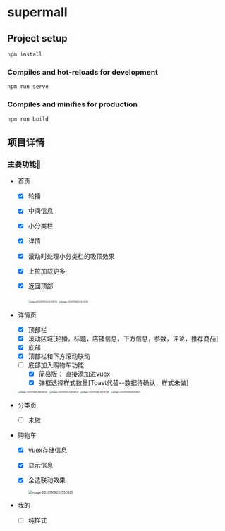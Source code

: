 # supermall

## Project setup

```
npm install
```

### Compiles and hot-reloads for development
```
npm run serve
```

### Compiles and minifies for production
```
npm run build
```

## 项目详情

### 主要功能🎉

* 首页

  * [x] 轮播

  * [x] 中间信息

  * [x] 小分类栏

  * [x] 详情

  * [x] 滚动时处理小分类栏的吸顶效果

  * [x] 上拉加载更多

  * [x] 返回顶部

    <img src="https://gitee.com/rodrick278/img/raw/master/img/image-20201104233310178.png" alt="image-20201104233310178" style="zoom:33%;" />

    <img src="https://gitee.com/rodrick278/img/raw/master/img/image-20201104233335732.png" alt="image-20201104233335732" style="zoom:33%;" />

* 详情页

  * [x] 顶部栏
  * [x] 滚动区域[轮播，标题，店铺信息，下方信息，参数，评论，推荐商品]
  * [x] 底部
  * [x] 顶部栏和下方滚动联动
  * [ ] 底部加入购物车功能
    * [x] 简易版： 直接添加进vuex
    * [x] 弹框选择样式数量[Toast代替--数据待确认，样式未做]

  <img src="https://gitee.com/rodrick278/img/raw/master/img/image-20201104233936592.png" alt="image-20201104233936592" style="zoom:33%;" />

  <img src="https://gitee.com/rodrick278/img/raw/master/img/image-20201104233958931.png" alt="image-20201104233958931" style="zoom:33%;" />

  <img src="https://gitee.com/rodrick278/img/raw/master/img/image-20201104234015776.png" alt="image-20201104234015776" style="zoom:33%;" />

  <img src="https://gitee.com/rodrick278/img/raw/master/img/image-20201109000659601.png" alt="image-20201109000659601" style="zoom:33%;" />

* 分类页

  * [ ] 未做

* 购物车

  * [x] vuex存储信息

  * [x] 显示信息

  * [x] 全选联动效果

    <img src="https://gitee.com/rodrick278/img/raw/master/img/image-20201108233550925.png" alt="image-20201108233550925" style="zoom:50%;" />

* 我的

  * [ ] 纯样式